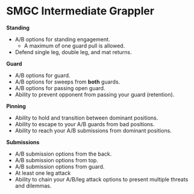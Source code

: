 # SMGC Intermediate Grappler

**Standing**
  - A/B options for standing engagement.
    - A maximum of one guard pull is allowed.
  - Defend single leg, double leg, and mat returns.

**Guard**
  - A/B options for guard.
  - A/B options for sweeps from **both** guards.
  - A/B options for passing open guard.
  - Ability to prevent opponent from passing your guard (retention).

**Pinning**
  - Ability to hold and transition between dominant positions.
  - Ability to escape to your A/B guards from bad positions.
  - Ability to reach your A/B submissions from dominant positions.

**Submissions**
  - A/B submission options from the back.
  - A/B submission options from top.
  - A/B submission options from guard.
  - At least one leg attack
  - Ability to chain your A/B/leg attack options to present multiple threats and dilemmas.
  
  